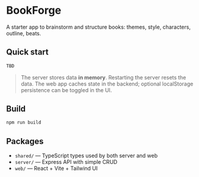 # BookForge

A starter app to brainstorm and structure books: themes, style, characters, outline, beats. 

## Quick start

```bash
TBD
```

> The server stores data **in memory**. Restarting the server resets the data. The web app caches state in the backend; optional localStorage persistence can be toggled in the UI.

## Build

```bash
npm run build
```

## Packages
- `shared/` — TypeScript types used by both server and web
- `server/` — Express API with simple CRUD
- `web/` — React + Vite + Tailwind UI
